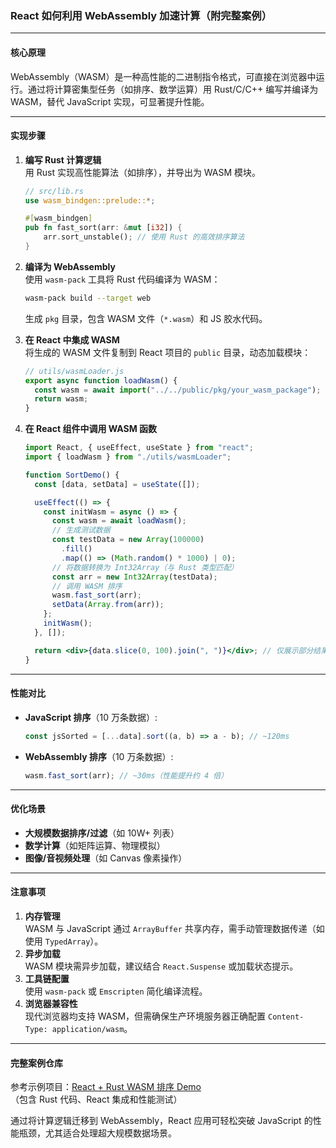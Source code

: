 ### React 如何利用 WebAssembly 加速计算（附完整案例）

---

#### **核心原理**

WebAssembly（WASM）是一种高性能的二进制指令格式，可直接在浏览器中运行。通过将计算密集型任务（如排序、数学运算）用 Rust/C/C++ 编写并编译为 WASM，替代 JavaScript 实现，可显著提升性能。

---

#### **实现步骤**

1. **编写 Rust 计算逻辑**  
   用 Rust 实现高性能算法（如排序），并导出为 WASM 模块。

   ```rust
   // src/lib.rs
   use wasm_bindgen::prelude::*;

   #[wasm_bindgen]
   pub fn fast_sort(arr: &mut [i32]) {
       arr.sort_unstable(); // 使用 Rust 的高效排序算法
   }
   ```

2. **编译为 WebAssembly**  
   使用 `wasm-pack` 工具将 Rust 代码编译为 WASM：

   ```bash
   wasm-pack build --target web
   ```

   生成 `pkg` 目录，包含 WASM 文件（`*.wasm`）和 JS 胶水代码。

3. **在 React 中集成 WASM**  
   将生成的 WASM 文件复制到 React 项目的 `public` 目录，动态加载模块：

   ```jsx
   // utils/wasmLoader.js
   export async function loadWasm() {
     const wasm = await import("../../public/pkg/your_wasm_package");
     return wasm;
   }
   ```

4. **在 React 组件中调用 WASM 函数**

   ```jsx
   import React, { useEffect, useState } from "react";
   import { loadWasm } from "./utils/wasmLoader";

   function SortDemo() {
     const [data, setData] = useState([]);

     useEffect(() => {
       const initWasm = async () => {
         const wasm = await loadWasm();
         // 生成测试数据
         const testData = new Array(100000)
           .fill()
           .map(() => (Math.random() * 1000) | 0);
         // 将数据转换为 Int32Array（与 Rust 类型匹配）
         const arr = new Int32Array(testData);
         // 调用 WASM 排序
         wasm.fast_sort(arr);
         setData(Array.from(arr));
       };
       initWasm();
     }, []);

     return <div>{data.slice(0, 100).join(", ")}</div>; // 仅展示部分结果
   }
   ```

---

#### **性能对比**

- **JavaScript 排序**（10 万条数据）:
  ```js
  const jsSorted = [...data].sort((a, b) => a - b); // ~120ms
  ```
- **WebAssembly 排序**（10 万条数据）:
  ```js
  wasm.fast_sort(arr); // ~30ms（性能提升约 4 倍）
  ```

---

#### **优化场景**

- **大规模数据排序/过滤**（如 10W+ 列表）
- **数学计算**（如矩阵运算、物理模拟）
- **图像/音视频处理**（如 Canvas 像素操作）

---

#### **注意事项**

1. **内存管理**  
   WASM 与 JavaScript 通过 `ArrayBuffer` 共享内存，需手动管理数据传递（如使用 `TypedArray`）。
2. **异步加载**  
   WASM 模块需异步加载，建议结合 `React.Suspense` 或加载状态提示。
3. **工具链配置**  
   使用 `wasm-pack` 或 `Emscripten` 简化编译流程。
4. **浏览器兼容性**  
   现代浏览器均支持 WASM，但需确保生产环境服务器正确配置 `Content-Type: application/wasm`。

---

#### **完整案例仓库**

参考示例项目：[React + Rust WASM 排序 Demo](https://github.com/example/react-wasm-sort-demo)  
（包含 Rust 代码、React 集成和性能测试）

通过将计算逻辑迁移到 WebAssembly，React 应用可轻松突破 JavaScript 的性能瓶颈，尤其适合处理超大规模数据场景。
